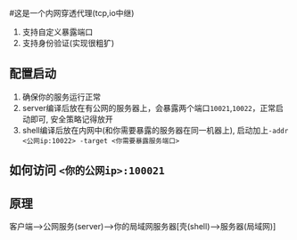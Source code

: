 #这是一个内网穿透代理(tcp,io中继)
1. 支持自定义暴露端口
2. 支持身份验证(实现很粗犷)

## 配置启动

1. 确保你的服务运行正常
2. server编译后放在有公网的服务器上，会暴露两个端口`10021`,`10022`，正常启动即可, 安全策略记得放开
3. shell编译后放在内网中(和你需要暴露的服务器在同一机器上), 启动加上`-addr <公网ip:10022> -target <你需要暴露服务端口>`

## 如何访问 `<你的公网ip>:100021`

## 原理

客户端-->公网服务(server)-->你的局域网服务器[壳(shell)-->服务器(局域网)]